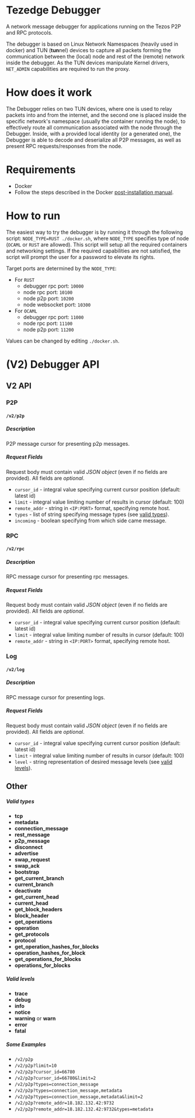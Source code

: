 Tezedge Debugger
================
A network message debugger for applications running on the Tezos P2P and RPC protocols.

The debugger is based on Linux Network Namespaces (heavily used in docker) and TUN  (**tun**nel) devices to capture 
all packets forming the communication between the (local) node and rest of the (remote) network inside the debugger. 
As the TUN devices manipulate Kernel drivers, `NET_ADMIN` capabilities are required to run the proxy.

How does it work
================
The Debugger relies on two TUN devices, where one is used to relay packets into and from the internet, and the second one is
placed inside the specific network's namespace (usually the container running the node), to effectively route all communication 
associated with the node through the Debugger. Inside, with a provided local identity (or a generated one), the Debugger is able to decode and deserialize all P2P messages, as well as present RPC requests/responses from the node.

Requirements
============
* Docker
* Follow the steps described in the Docker [post-installation manual](https://docs.docker.com/engine/install/linux-postinstall/). 

How to run
==========
The easiest way to try the debugger is by running it through the following script: `NODE_TYPE=RUST ./docker.sh`, where `NODE_TYPE` specifies type of node (`OCAML` or `RUST` are allowed). 
This script will setup all the required containers and networking settings. If the required capabilities are not satisfied, the script will prompt the user
for a password to elevate its rights. 

Target ports are determined by the `NODE_TYPE`:
* For `RUST`
    * debugger rpc port: `10000`
    * node rpc port: `10100`
    * node p2p port: `10200`
    * node websocket port: `10300`
* For `OCAML` 
    * debugger rpc port: `11000`
    * node rpc port: `11100`
    * node p2p port: `11200`

Values can be changed by editing `./docker.sh`. 

(V2) Debugger API
==================
## V2 API
### P2P
#### `/v2/p2p`
##### Description
P2P message cursor for presenting p2p messages.

##### Request Fields
Request body must contain valid _JSON object_ (even if no fields are provided).
All fields are _optional_.
* `cursor_id` - integral value specifying current cursor position (default: latest id)
* `limit` - integral value limiting number of results in cursor (default: 100)
* `remote_addr` - string in `<IP:PORT>` format, specifying remote host.
* `types` - list of string specifying message types (see [valid types](#valid-types)).
* `incoming` - boolean specifying from which side came message.

### RPC
#### `/v2/rpc`
##### Description
RPC message cursor for presenting rpc messages.

##### Request Fields
Request body must contain valid _JSON object_ (even if no fields are provided).
All fields are _optional_.
* `cursor_id` - integral value specifying current cursor position (default: latest id)
* `limit` - integral value limiting number of results in cursor (default: 100)
* `remote_addr` - string in `<IP:PORT>` format, specifying remote host.

### Log
#### `/v2/log`
##### Description
RPC message cursor for presenting logs.

##### Request Fields
Request body must contain valid _JSON object_ (even if no fields are provided).
All fields are _optional_.
* `cursor_id` - integral value specifying current cursor position (default: latest id)
* `limit` - integral value limiting number of results in cursor (default: 100)
* `level` - string representation of desired message levels (see [valid levels](#valid-levels)).

## Other
##### Valid types
* __tcp__
* __metadata__
* __connection_message__
* __rest_message__
* __p2p_message__
* __disconnect__
* __advertise__
* __swap_request__
* __swap_ack__
* __bootstrap__
* __get_current_branch__
* __current_branch__
* __deactivate__
* __get_current_head__
* __current_head__
* __get_block_headers__
* __block_header__
* __get_operations__
* __operation__
* __get_protocols__
* __protocol__
* __get_operation_hashes_for_blocks__
* __operation_hashes_for_block__
* __get_operations_for_blocks__
* __operations_for_blocks__

##### Valid levels
* __trace__
* __debug__
* __info__
* __notice__
* __warning__ or __warn__
* __error__
* __fatal__

##### Some Examples
* `/v2/p2p`
* `/v2/p2p?limit=10`
* `/v2/p2p?cursor_id=66780`
* `/v2/p2p?cursor_id=66780&limit=2`
* `/v2/p2p?types=connection_message`
* `/v2/p2p?types=connection_message,metadata`
* `/v2/p2p?types=connection_message,metadata&limit=2`
* `/v2/p2p?remote_addr=18.182.132.42:9732`
* `/v2/p2p?remote_addr=18.182.132.42:9732&types=metadata`

